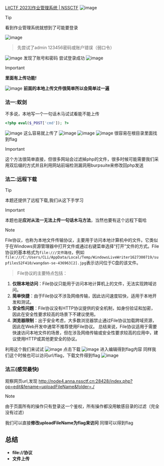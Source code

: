 [LitCTF 2023\]作业管理系统 | NSSCTF](https://www.nssctf.cn/problem/3867)
![image](https://github.com/user-attachments/assets/34131100-d9f3-4f1b-9873-730a9663da4f)
> [!TIP]
看到作业管理系统就想到了可能要登录

![image](https://github.com/user-attachments/assets/cf30752f-ae21-40f7-ac13-34c405c46ea1)
> 先尝试了admin 123456密码或账户错误（弱口令）

![image](https://github.com/user-attachments/assets/f28afdac-0c6e-4867-90ef-cd3b853ef8df)
发现了账号和密码
尝试登录成功
![image](https://github.com/user-attachments/assets/e5e1a83a-ff75-44ee-a691-f67f8ea31214)
> [!IMPORTANT]
**里面有上传功能!**

![image](https://github.com/user-attachments/assets/d983d977-6d08-4abd-8934-ed0454f06eff)
**前面的本地上传文件很简单所以会简单过一遍**
### 法一:蚁剑
不多说，本地写一个一句话木马试试看能不能上传
```php
<?php eval($_POST['cmd']); ?>
```
![image](https://github.com/user-attachments/assets/b15e650d-60d2-493f-85d2-06b20a4f994f)
这么容易就上传了
![image](https://github.com/user-attachments/assets/8cdf37d4-2c7b-4880-93c0-7a6d426dcdbb)
![image](https://github.com/user-attachments/assets/bb8a55d6-4068-4b05-94ce-d9d32d395b62)
![image](https://github.com/user-attachments/assets/a86742e6-2dba-404f-8477-5508c19c636f)
很容易在根目录里面找到flag
> [!IMPORTANT]
这个方法很简单直接，但很多网站会过滤掉php的文件，很多时候可能需要我们采用双后缀的方式并且利用网站前端检测漏洞用burpsuite来修改回php发送

### 法二:远程下载
> [!TIP]
本题还提供了远程下载,我们从这下手学习

> [!IMPORTANT]
本题也是**应对从法一无法上传一句话木马方法**，当然也要有这个远程下载哈

> [!NOTE]
 File协议，也称为本地文件传输协议，主要用于访问本地计算机中的文件。它类似于在Windows资源管理器中打开文件或通过右键菜单选择“打开”文件的方式。File协议的基本格式为`file:///文件路径`，例如`file:///C:/Users/CLi/AppData/Local/Temp/WindowsLiveWriter1627300719/supfiles52F410/wangdan-se-436963[2].jpg`表示访问位于C盘的该文件。
> File协议的主要特点包括：
1. **仅限本地访问**：File协议只能用于访问本地计算机上的文件，无法实现跨域访问。
2. **简单快捷**：由于File协议不涉及网络传输，因此访问速度较快，适用于本地开发和测试。
3. **安全性问题**：File协议没有HTTP协议提供的安全机制，如身份验证和加密，因此在安全性要求较高的场景下不建议使用。
4. **浏览器限制**：出于安全考虑，大多数浏览器禁止通过File协议加载跨域资源，因此在Web开发中通常不推荐使用File协议。
总结来说，File协议适用于需要快速访问本地文件的场景，但在涉及网络传输或安全性要求较高的应用中，建议使用HTTP或其他更安全的协议。

利用这个我们来试试
![image](https://github.com/user-attachments/assets/67296ac2-715c-43e1-a1a1-71acfc8a75bf)
点击下载
![image](https://github.com/user-attachments/assets/9ad605bb-ad22-475f-9bbf-9d62c9c1ff0d)
进入编辑得到flag内容
同样我们这个时候也可以访问url/flag，下载文件得到flag
![image](https://github.com/user-attachments/assets/0286e3b8-d3cc-4b2b-8d66-0365d1bd6343)
### 法三(感觉最快)
观察网页url,发现
http://node4.anna.nssctf.cn:28428/index.php?op=edit&fename=uploadFileName&folder=./
> [!NOTE]
由于页面所有的操作只有登录这一个鉴权，所有操作都没用敏感目录的过滤（完全没有过滤）

我们可以直接**修改uploadFileName为flag来访问**
同理可以得到flag
## 总结
- **file://协议**
- **文件上传**